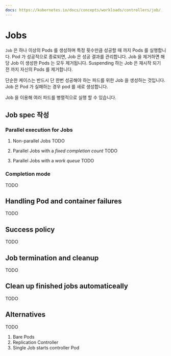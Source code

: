 ```yaml
---
docs: https://kubernetes.io/docs/concepts/workloads/controllers/job/
---
```


# Jobs

`Job` 은 하나 이상의 Pods 를 생성하며 특정 횟수만큼 성공할 때 까지 Pods 를 실행합니다. Pod 가 성공적으로 종료되면, Job 은 성공 결과를 관리합니다. Job 을 제거하면 해당 Job 이 생성한 Pods 는 모두 제거됩니다. Suspending 하는 Job 은 재시작 되기 전 까지 자신의 Pods 를 제거합니다.

단순한 케이스는 반드시 단 한번 성공해야 하는 파드를 위한 Job 을 생성하는 것입니다. Job 은 Pod 가 실패하는 경우 pod 를 새로 생성합니다.

Job 을 이용해 여러 파드를 병렬적으로 실행 할 수 있습니다.

## Job spec 작성

### Parallel execution for Jobs

1. Non-parallel Jobs
TODO

2. Parallel Jobs with a _fixed completion count_
TODO

3. Parallel Jobs with a _work queue_
TODO

### Completion mode

TODO

## Handling Pod and container failures
TODO

## Success policy
TODO

## Job termination and cleanup
TODO

## Clean up finished jobs automaticeally
TODO

## Alternatives
TODO

1. Bare Pods
2. Replication Controller
3. Single Job starts controller Pod